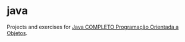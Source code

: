 # java

Projects and exercises for [Java COMPLETO Programação Orientada a Objetos](https://www.udemy.com/course/java-curso-completo).

